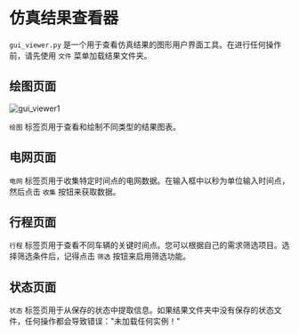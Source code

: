 # 仿真结果查看器

`gui_viewer.py` 是一个用于查看仿真结果的图形用户界面工具。在进行任何操作前，请先使用 `文件` 菜单加载结果文件夹。

## 绘图页面
![gui_viewer1](https://github.com/user-attachments/assets/b43c1089-8786-41fa-8239-dbcaaa7d3987)

`绘图` 标签页用于查看和绘制不同类型的结果图表。

## 电网页面
`电网` 标签页用于收集特定时间点的电网数据。在输入框中以秒为单位输入时间点，然后点击 `收集` 按钮来获取数据。

## 行程页面
`行程` 标签页用于查看不同车辆的关键时间点。您可以根据自己的需求筛选项目。选择筛选条件后，记得点击 `筛选` 按钮来启用筛选功能。

## 状态页面
`状态` 标签页用于从保存的状态中提取信息。如果结果文件夹中没有保存的状态文件，任何操作都会导致错误："未加载任何实例！"